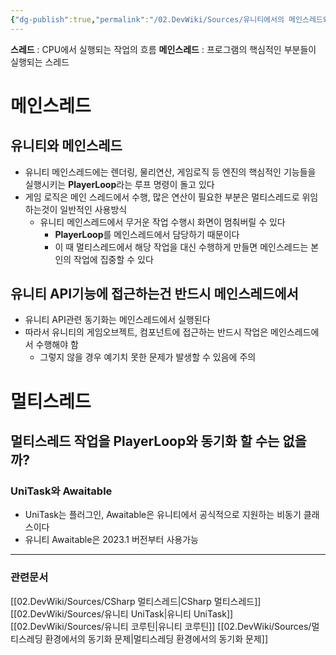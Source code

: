 ```yaml
---
{"dg-publish":true,"permalink":"/02.DevWiki/Sources/유니티에서의 메인스레드와 멀티스레딩/","noteIcon":"","created":"2024-10-06T15:17:10.000+09:00","updated":"2025-07-19T22:58:36.989+09:00"}
---
```


**스레드** : CPU에서 실행되는 작업의 흐름
**메인스레드** : 프로그램의 핵심적인 부분들이 실행되는 스레드

# 메인스레드

## 유니티와 메인스레드

- 유니티 메인스레드에는 렌더링, 물리연산, 게임로직 등 엔진의 핵심적인 기능들을 실행시키는 **PlayerLoop**라는 루프 명령이 돌고 있다
- 게임 로직은 메인 스레드에서 수행, 많은 연산이 필요한 부분은 멀티스레드로 위임하는것이 일반적인 사용방식
    - 유니티 메인스레드에서 무거운 작업 수행시 화면이 멈춰버릴 수 있다
        - **PlayerLoop**를 메인스레드에서 담당하기 때문이다
        - 이 때 멀티스레드에서 해당 작업을 대신 수행하게 만들면 메인스레드는 본인의 작업에 집중할 수 있다

## 유니티 API기능에 접근하는건 반드시 메인스레드에서

- 유니티 API관련 동기화는 메인스레드에서 실행된다
- 따라서 유니티의 게임오브젝트, 컴포넌트에 접근하는 반드시 작업은 메인스레드에서 수행해야 함
    - 그렇지 않을 경우 예기치 못한 문제가 발생할 수 있음에 주의

# 멀티스레드

## 멀티스레드 작업을 PlayerLoop와 동기화 할 수는 없을까?

### UniTask와 Awaitable

- UniTask는 플러그인, Awaitable은 유니티에서 공식적으로 지원하는 비동기 클래스이다
- 유니티 Awaitable은 2023.1 버전부터 사용가능
---
### 관련문서
[[02.DevWiki/Sources/CSharp 멀티스레드\|CSharp 멀티스레드]]
[[02.DevWiki/Sources/유니티 UniTask\|유니티 UniTask]]
[[02.DevWiki/Sources/유니티 코루틴\|유니티 코루틴]]
[[02.DevWiki/Sources/멀티스레딩 환경에서의 동기화 문제\|멀티스레딩 환경에서의 동기화 문제]]